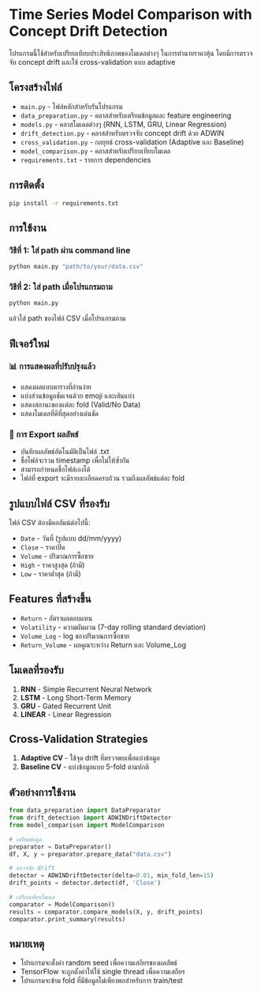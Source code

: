 # Time Series Model Comparison with Concept Drift Detection

โปรแกรมนี้ใช้สำหรับเปรียบเทียบประสิทธิภาพของโมเดลต่างๆ ในการทำนายราคาหุ้น โดยมีการตรวจจับ concept drift และใช้ cross-validation แบบ adaptive

## โครงสร้างไฟล์

- `main.py` - ไฟล์หลักสำหรับรันโปรแกรม
- `data_preparation.py` - คลาสสำหรับเตรียมข้อมูลและ feature engineering
- `models.py` - คลาสโมเดลต่างๆ (RNN, LSTM, GRU, Linear Regression)
- `drift_detection.py` - คลาสสำหรับตรวจจับ concept drift ด้วย ADWIN
- `cross_validation.py` - กลยุทธ์ cross-validation (Adaptive และ Baseline)
- `model_comparison.py` - คลาสสำหรับเปรียบเทียบโมเดล
- `requirements.txt` - รายการ dependencies

## การติดตั้ง

```bash
pip install -r requirements.txt
```

## การใช้งาน

### วิธีที่ 1: ใส่ path ผ่าน command line
```bash
python main.py "path/to/your/data.csv"
```

### วิธีที่ 2: ใส่ path เมื่อโปรแกรมถาม
```bash
python main.py
```
แล้วใส่ path ของไฟล์ CSV เมื่อโปรแกรมถาม

## ฟีเจอร์ใหม่

### 📊 การแสดงผลที่ปรับปรุงแล้ว
- แสดงผลแบบตารางที่อ่านง่าย
- แบ่งส่วนข้อมูลชัดเจนด้วย emoji และเส้นแบ่ง
- แสดงสถานะของแต่ละ fold (Valid/No Data)
- แสดงโมเดลที่ดีที่สุดอย่างเด่นชัด

### 💾 การ Export ผลลัพธ์
- บันทึกผลลัพธ์อัตโนมัติเป็นไฟล์ .txt
- ชื่อไฟล์จะรวม timestamp เพื่อไม่ให้ซ้ำกัน
- สามารถกำหนดชื่อไฟล์เองได้
- ไฟล์ที่ export จะมีรายละเอียดครบถ้วน รวมถึงผลลัพธ์แต่ละ fold

## รูปแบบไฟล์ CSV ที่รองรับ

ไฟล์ CSV ต้องมีคอลัมน์ต่อไปนี้:
- `Date` - วันที่ (รูปแบบ dd/mm/yyyy)
- `Close` - ราคาปิด
- `Volume` - ปริมาณการซื้อขาย
- `High` - ราคาสูงสุด (ถ้ามี)
- `Low` - ราคาต่ำสุด (ถ้ามี)

## Features ที่สร้างขึ้น

- `Return` - อัตราผลตอบแทน
- `Volatility` - ความผันผวน (7-day rolling standard deviation)
- `Volume_Log` - log ของปริมาณการซื้อขาย
- `Return_Volume` - ผลคูณระหว่าง Return และ Volume_Log

## โมเดลที่รองรับ

1. **RNN** - Simple Recurrent Neural Network
2. **LSTM** - Long Short-Term Memory
3. **GRU** - Gated Recurrent Unit
4. **LINEAR** - Linear Regression

## Cross-Validation Strategies

1. **Adaptive CV** - ใช้จุด drift ที่ตรวจพบเพื่อแบ่งข้อมูล
2. **Baseline CV** - แบ่งข้อมูลแบบ 5-fold ตามปกติ

## ตัวอย่างการใช้งาน

```python
from data_preparation import DataPreparator
from drift_detection import ADWINDriftDetector
from model_comparison import ModelComparison

# เตรียมข้อมูล
preparator = DataPreparator()
df, X, y = preparator.prepare_data("data.csv")

# ตรวจจับ drift
detector = ADWINDriftDetector(delta=0.01, min_fold_len=15)
drift_points = detector.detect(df, 'Close')

# เปรียบเทียบโมเดล
comparator = ModelComparison()
results = comparator.compare_models(X, y, drift_points)
comparator.print_summary(results)
```

## หมายเหตุ

- โปรแกรมจะตั้งค่า random seed เพื่อความเสถียรของผลลัพธ์
- TensorFlow จะถูกตั้งค่าให้ใช้ single thread เพื่อความเสถียร
- โปรแกรมจะข้าม fold ที่มีข้อมูลไม่เพียงพอสำหรับการ train/test

